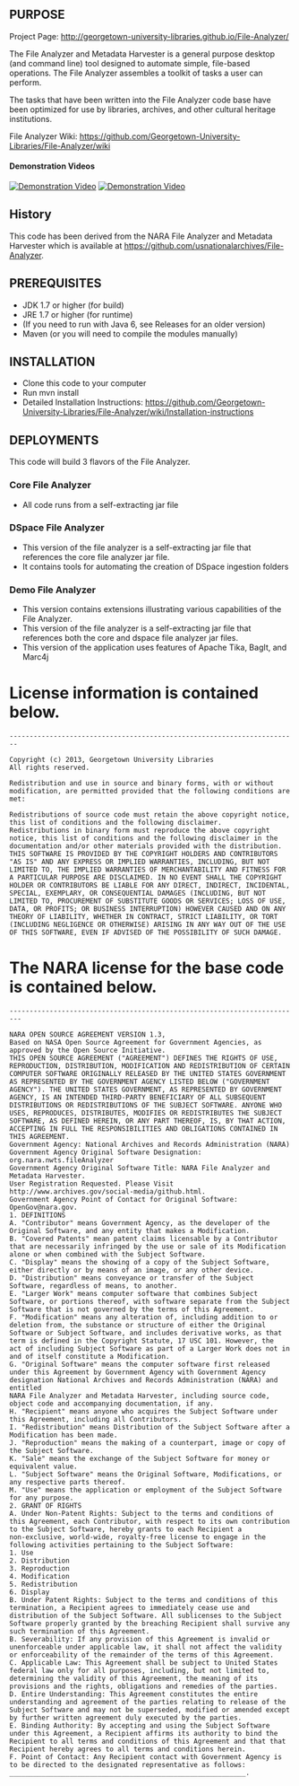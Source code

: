 ## PURPOSE
Project Page: http://georgetown-university-libraries.github.io/File-Analyzer/

The File Analyzer and Metadata Harvester is a general purpose desktop (and command line) 
tool designed to automate simple, file-based operations.  The File Analyzer assembles a toolkit of tasks a user can perform.

The tasks that have been written into the File Analyzer code base have been optimized for use by libraries, archives, 
and other cultural heritage institutions.

File Analyzer Wiki: https://github.com/Georgetown-University-Libraries/File-Analyzer/wiki

#### Demonstration Videos
[![Demonstration Video](https://i.ytimg.com/vi/kVi_k-HdH_4/1.jpg)](http://www.youtube.com/watch?v=kVi_k-HdH_4)
[![Demonstration Video](https://i.ytimg.com/vi/1I8n60ZrwHo/1.jpg)](http://www.youtube.com/watch?v=1I8n60ZrwHo)

## History

This code has been derived from the NARA File Analyzer and Metadata Harvester which is available at 
https://github.com/usnationalarchives/File-Analyzer.

## PREREQUISITES
- JDK 1.7 or higher (for build)
- JRE 1.7 or higher (for runtime)
- (If you need to run with Java 6, see Releases for an older version)
- Maven (or you will need to compile the modules manually)

## INSTALLATION
- Clone this code to your computer
- Run mvn install
- Detailed Installation Instructions: https://github.com/Georgetown-University-Libraries/File-Analyzer/wiki/Installation-instructions

## DEPLOYMENTS
This code will build 3 flavors of the File Analyzer.

### Core File Analyzer 
* All code runs from a self-extracting jar file

### DSpace File Analyzer
* This version of the file analyzer is a self-extracting jar file that references the core file analyzer jar file. 
* It contains tools for automating the creation of DSpace ingestion folders

### Demo File Analyzer
* This version contains extensions illustrating various capabilities of the File Analyzer.  
* This version of the file analyzer is a self-extracting jar file that references both the core and dspace file analyzer jar files.
* This version of the application uses features of Apache Tika, BagIt, and Marc4j
 
# License information is contained below.

    ------------------------------------------------------------------------
    
    Copyright (c) 2013, Georgetown University Libraries
    All rights reserved.
    
    Redistribution and use in source and binary forms, with or without modification, are permitted provided that the following conditions are met:
    
    Redistributions of source code must retain the above copyright notice, this list of conditions and the following disclaimer.
    Redistributions in binary form must reproduce the above copyright notice, this list of conditions and the following disclaimer in the documentation and/or other materials provided with the distribution.
    THIS SOFTWARE IS PROVIDED BY THE COPYRIGHT HOLDERS AND CONTRIBUTORS "AS IS" AND ANY EXPRESS OR IMPLIED WARRANTIES, INCLUDING, BUT NOT LIMITED TO, THE IMPLIED WARRANTIES OF MERCHANTABILITY AND FITNESS FOR A PARTICULAR PURPOSE ARE DISCLAIMED. IN NO EVENT SHALL THE COPYRIGHT HOLDER OR CONTRIBUTORS BE LIABLE FOR ANY DIRECT, INDIRECT, INCIDENTAL, SPECIAL, EXEMPLARY, OR CONSEQUENTIAL DAMAGES (INCLUDING, BUT NOT LIMITED TO, PROCUREMENT OF SUBSTITUTE GOODS OR SERVICES; LOSS OF USE, DATA, OR PROFITS; OR BUSINESS INTERRUPTION) HOWEVER CAUSED AND ON ANY THEORY OF LIABILITY, WHETHER IN CONTRACT, STRICT LIABILITY, OR TORT (INCLUDING NEGLIGENCE OR OTHERWISE) ARISING IN ANY WAY OUT OF THE USE OF THIS SOFTWARE, EVEN IF ADVISED OF THE POSSIBILITY OF SUCH DAMAGE.
    
# The NARA license for the base code is contained below.
    -------------------------------------------------------------------------
    
    NARA OPEN SOURCE AGREEMENT VERSION 1.3, 
    Based on NASA Open Source Agreement for Government Agencies, as approved by the Open Source Initiative. 
    THIS OPEN SOURCE AGREEMENT ("AGREEMENT") DEFINES THE RIGHTS OF USE,
    REPRODUCTION, DISTRIBUTION, MODIFICATION AND REDISTRIBUTION OF CERTAIN
    COMPUTER SOFTWARE ORIGINALLY RELEASED BY THE UNITED STATES GOVERNMENT
    AS REPRESENTED BY THE GOVERNMENT AGENCY LISTED BELOW ("GOVERNMENT
    AGENCY"). THE UNITED STATES GOVERNMENT, AS REPRESENTED BY GOVERNMENT
    AGENCY, IS AN INTENDED THIRD-PARTY BENEFICIARY OF ALL SUBSEQUENT
    DISTRIBUTIONS OR REDISTRIBUTIONS OF THE SUBJECT SOFTWARE. ANYONE WHO
    USES, REPRODUCES, DISTRIBUTES, MODIFIES OR REDISTRIBUTES THE SUBJECT
    SOFTWARE, AS DEFINED HEREIN, OR ANY PART THEREOF, IS, BY THAT ACTION,
    ACCEPTING IN FULL THE RESPONSIBILITIES AND OBLIGATIONS CONTAINED IN
    THIS AGREEMENT.
    Government Agency: National Archives and Records Administration (NARA)
    Government Agency Original Software Designation: org.nara.nwts.fileAnalyzer
    Government Agency Original Software Title: NARA File Analyzer and Metadata Harvester.
    User Registration Requested. Please Visit http://www.archives.gov/social-media/github.html.
    Government Agency Point of Contact for Original Software: OpenGov@nara.gov.
    1. DEFINITIONS
    A. "Contributor" means Government Agency, as the developer of the
    Original Software, and any entity that makes a Modification.
    B. "Covered Patents" mean patent claims licensable by a Contributor
    that are necessarily infringed by the use or sale of its Modification
    alone or when combined with the Subject Software.
    C. "Display" means the showing of a copy of the Subject Software,
    either directly or by means of an image, or any other device.
    D. "Distribution" means conveyance or transfer of the Subject
    Software, regardless of means, to another.
    E. "Larger Work" means computer software that combines Subject
    Software, or portions thereof, with software separate from the Subject
    Software that is not governed by the terms of this Agreement.
    F. "Modification" means any alteration of, including addition to or
    deletion from, the substance or structure of either the Original
    Software or Subject Software, and includes derivative works, as that
    term is defined in the Copyright Statute, 17 USC 101. However, the
    act of including Subject Software as part of a Larger Work does not in
    and of itself constitute a Modification.
    G. "Original Software" means the computer software first released
    under this Agreement by Government Agency with Government Agency
    designation National Archives and Records Administration (NARA) and entitled
    NARA File Analyzer and Metadata Harvester, including source code,
    object code and accompanying documentation, if any.
    H. "Recipient" means anyone who acquires the Subject Software under
    this Agreement, including all Contributors.
    I. "Redistribution" means Distribution of the Subject Software after a
    Modification has been made.
    J. "Reproduction" means the making of a counterpart, image or copy of
    the Subject Software.
    K. "Sale" means the exchange of the Subject Software for money or
    equivalent value.
    L. "Subject Software" means the Original Software, Modifications, or
    any respective parts thereof.
    M. "Use" means the application or employment of the Subject Software
    for any purpose.
    2. GRANT OF RIGHTS
    A. Under Non-Patent Rights: Subject to the terms and conditions of
    this Agreement, each Contributor, with respect to its own contribution
    to the Subject Software, hereby grants to each Recipient a
    non-exclusive, world-wide, royalty-free license to engage in the
    following activities pertaining to the Subject Software:
    1. Use
    2. Distribution
    3. Reproduction
    4. Modification
    5. Redistribution
    6. Display
    B. Under Patent Rights: Subject to the terms and conditions of this
    termination, a Recipient agrees to immediately cease use and
    distribution of the Subject Software. All sublicenses to the Subject
    Software properly granted by the breaching Recipient shall survive any
    such termination of this Agreement.
    B. Severability: If any provision of this Agreement is invalid or
    unenforceable under applicable law, it shall not affect the validity
    or enforceability of the remainder of the terms of this Agreement.
    C. Applicable Law: This Agreement shall be subject to United States
    federal law only for all purposes, including, but not limited to,
    determining the validity of this Agreement, the meaning of its
    provisions and the rights, obligations and remedies of the parties.
    D. Entire Understanding: This Agreement constitutes the entire
    understanding and agreement of the parties relating to release of the
    Subject Software and may not be superseded, modified or amended except
    by further written agreement duly executed by the parties.
    E. Binding Authority: By accepting and using the Subject Software
    under this Agreement, a Recipient affirms its authority to bind the
    Recipient to all terms and conditions of this Agreement and that that
    Recipient hereby agrees to all terms and conditions herein.
    F. Point of Contact: Any Recipient contact with Government Agency is
    to be directed to the designated representative as follows:
    ___________________________________________________________.

